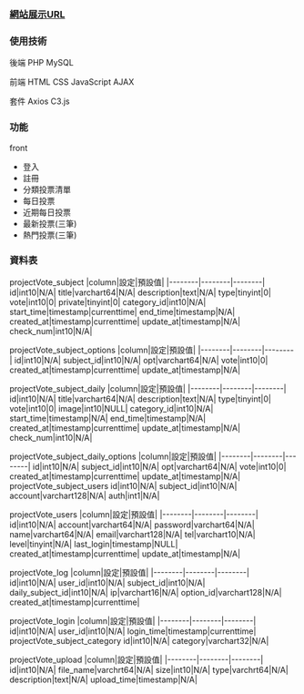 ### [網站展示URL](http://220.128.133.15/s1110420/projectVote/index.php)

### 使用技術
後端
PHP
MySQL

前端
HTML
CSS
JavaScript
AJAX

套件
Axios
C3.js

### 功能
front <br>
<ul>
<li>登入</li>
<li>註冊</li>
<li>分類投票清單</li>
<li>每日投票</li>
<li>近期每日投票</li>
<li>最新投票(三筆)</li>
<li>熱門投票(三筆)</li>
</ul>



### 資料表
projectVote_subject
|column|設定|預設值|
|--------|--------|--------|
id|int10|N/A|
title|varchart64|N/A|
description|text|N/A|
type|tinyint|0|
vote|int10|0|
private|tinyint|0|
category_id|int10|N/A|
start_time|timestamp|currenttime|
end_time|timestamp|N/A|
created_at|timestamp|currenttime|
update_at|timestamp|N/A|
check_num|int10|N/A|

projectVote_subject_options
|column|設定|預設值|
|--------|--------|--------|
id|int10|N/A|
subject_id|int10|N/A|
opt|varchart64|N/A|
vote|int10|0|
created_at|timestamp|currenttime|
update_at|timestamp|N/A|

projectVote_subject_daily
|column|設定|預設值|
|--------|--------|--------|
id|int10|N/A|
title|varchart64|N/A|
description|text|N/A|
type|tinyint|0|
vote|int10|0|
image|int10|NULL|
category_id|int10|N/A|
start_time|timestamp|N/A|
end_time|timestamp|N/A|
created_at|timestamp|currenttime|
update_at|timestamp|N/A|
check_num|int10|N/A|

projectVote_subject_daily_options
|column|設定|預設值|
|--------|--------|--------|
id|int10|N/A|
subject_id|int10|N/A|
opt|varchart64|N/A|
vote|int10|0|
created_at|timestamp|currenttime|
update_at|timestamp|N/A|
projectVote_subject_users
id|int10|N/A|
subject_id|int10|N/A|
account|varchart128|N/A|
auth|int1|N/A|

projectVote_users
|column|設定|預設值|
|--------|--------|--------|
id|int10|N/A|
account|varchart64|N/A|
password|varchart64|N/A|
name|varchart64|N/A|
email|varchart128|N/A|
tel|varchart10|N/A|
level|tinyint|N/A|
last_login|timestamp|NULL|
created_at|timestamp|currenttime|
update_at|timestamp|N/A|

projectVote_log
|column|設定|預設值|
|--------|--------|--------|
id|int10|N/A|
user_id|int10|N/A|
subject_id|int10|N/A|
daily_subject_id|int10|N/A|
ip|varchart16|N/A|
option_id|varchart128|N/A|
created_at|timestamp|currenttime|

projectVote_login
|column|設定|預設值|
|--------|--------|--------|
id|int10|N/A|
user_id|int10|N/A|
login_time|timestamp|currenttime|
projectVote_subject_category
id|int10|N/A|
category|varchart32|N/A|

projectVote_upload
|column|設定|預設值|
|--------|--------|--------|
id|int10|N/A|
file_name|varchrt64|N/A|
size|int10|N/A|
type|varchrt64|N/A|
description|text|N/A|
upload_time|timestamp|N/A|
